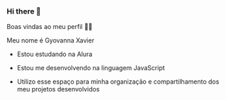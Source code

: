 ### Hi there 👋

Boas vindas ao meu perfil 💙💙

Meu nome é Gyovanna Xavier

- Estou estudando na Alura

- Estou me desenvolvendo na linguagem JavaScript

- Utilizo esse espaço para minha organização e compartilhamento dos meu projetos desenvolvidos
